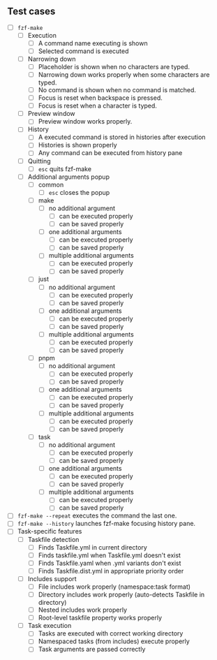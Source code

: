 ## Test cases
- [ ] `fzf-make`
    - [ ] Execution
        - [ ] A command name executing is shown
        - [ ] Selected command is executed
    - [ ] Narrowing down
        - [ ] Placeholder is shown when no characters are typed.
        - [ ] Narrowing down works properly when some characters are typed.
        - [ ] No command is shown when no command is matched.
        - [ ] Focus is reset when backspace is pressed.
        - [ ] Focus is reset when a character is typed.
    - [ ] Preview window
        - [ ] Preview window works properly.
    - [ ] History
        - [ ] A executed command is stored in histories after execution
        - [ ] Histories is shown properly
        - [ ] Any command can be executed from history pane
    - [ ] Quitting
        - [ ] `esc` quits fzf-make
    - [ ] Additional arguments popup
        - [ ] common
            - [ ] `esc` closes the popup
        - [ ] make
            - [ ] no additional argument
                - [ ] can be executed properly
                - [ ] can be saved properly
            - [ ] one additional arguments
                - [ ] can be executed properly
                - [ ] can be saved properly
            - [ ] multiple additional arguments
                - [ ] can be executed properly
                - [ ] can be saved properly
        - [ ] just
            - [ ] no additional argument
                - [ ] can be executed properly
                - [ ] can be saved properly
            - [ ] one additional arguments
                - [ ] can be executed properly
                - [ ] can be saved properly
            - [ ] multiple additional arguments
                - [ ] can be executed properly
                - [ ] can be saved properly
        - [ ] pnpm
            - [ ] no additional argument
                - [ ] can be executed properly
                - [ ] can be saved properly
            - [ ] one additional arguments
                - [ ] can be executed properly
                - [ ] can be saved properly
            - [ ] multiple additional arguments
                - [ ] can be executed properly
                - [ ] can be saved properly
        - [ ] task
            - [ ] no additional argument
                - [ ] can be executed properly
                - [ ] can be saved properly
            - [ ] one additional arguments
                - [ ] can be executed properly
                - [ ] can be saved properly
            - [ ] multiple additional arguments
                - [ ] can be executed properly
                - [ ] can be saved properly
- [ ] `fzf-make --repeat` executes the command the last one.
- [ ] `fzf-make --history` launches fzf-make focusing history pane.
- [ ] Task-specific features
    - [ ] Taskfile detection
        - [ ] Finds Taskfile.yml in current directory
        - [ ] Finds taskfile.yml when Taskfile.yml doesn't exist
        - [ ] Finds Taskfile.yaml when .yml variants don't exist
        - [ ] Finds Taskfile.dist.yml in appropriate priority order
    - [ ] Includes support
        - [ ] File includes work properly (namespace:task format)
        - [ ] Directory includes work properly (auto-detects Taskfile in directory)
        - [ ] Nested includes work properly
        - [ ] Root-level taskfile property works properly
    - [ ] Task execution
        - [ ] Tasks are executed with correct working directory
        - [ ] Namespaced tasks (from includes) execute properly
        - [ ] Task arguments are passed correctly
